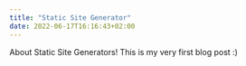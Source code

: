 ```yaml
---
title: "Static Site Generator"
date: 2022-06-17T16:16:43+02:00
---
```


About Static Site Generators!
This is my very first blog post :)